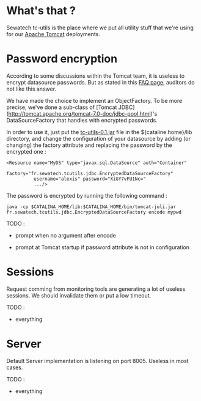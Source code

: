 # What's that ?

Sewatech tc-utils is the place where we put all utility stuff that we're using for our 
[Apache Tomcat](http://tomcat.apache.org) deployments. 
 
# Password encryption

According to some discussions within the Tomcat team, it is useless to encrypt datasource passwords. But as stated in 
this [FAQ page](http://wiki.apache.org/tomcat/FAQ/Password), auditors do not like this answer.
 
We have made the choice to implement an ObjectFactory. To be more precise, we've done a sub-class of [Tomcat JDBC]
(http://tomcat.apache.org/tomcat-7.0-doc/jdbc-pool.html)'s DataSourceFactory that handles with encrypted passwords. 

In order to use it, just put the [tc-utils-0.1.jar](https://repo1.maven.org/maven2/fr/sewatech/utils/tc-utils/0.1/tc-utils-0.1.jar) 
file in the ${cataline.home}/lib directory, and change the configuration of your datasource by adding (or changing) the 
factory attribute and replacing the password by the encrypted one :
   
    <Resource name="MyDS" type="javax.sql.DataSource" auth="Container" 
              factory="fr.sewatech.tcutils.jdbc.EncryptedDataSourceFactory"
              username="alexis" password="XiGY7vFU1Nc=" 
              .../>
 
The password is encrypted by running the following command :

    java -cp $CATALINA_HOME/lib:$CATALINA_HOME/bin/tomcat-juli.jar fr.sewatech.tcutils.jdbc.EncryptedDataSourceFactory encode mypwd

TODO :
 
* prompt when no argument after encode

* prompt at Tomcat startup if password attribute is not in configuration

# Sessions

Request comming from monitoring tools are generating a lot of useless sessions. We should invalidate them or put a low 
timeout.

TODO :

* everything

# Server

Default Server implementation is listening on port 8005. Useless in most cases.

TODO :

* everything

